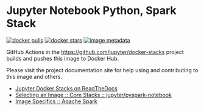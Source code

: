 # Jupyter Notebook Python, Spark Stack

[![docker pulls](https://img.shields.io/docker/pulls/jupyter/pyspark-notebook.svg)](https://hub.docker.com/r/jupyter/pyspark-notebook/)
[![docker stars](https://img.shields.io/docker/stars/jupyter/pyspark-notebook.svg)](https://hub.docker.com/r/jupyter/pyspark-notebook/)
[![image metadata](https://images.microbadger.com/badges/image/jupyter/pyspark-notebook.svg)](https://microbadger.com/images/jupyter/pyspark-notebook "jupyter/pyspark-notebook image metadata")

GitHub Actions in the https://github.com/jupyter/docker-stacks project builds and pushes this image
to Docker Hub.

Please visit the project documentation site for help using and contributing to this image and
others.

- [Jupyter Docker Stacks on ReadTheDocs](http://jupyter-docker-stacks.readthedocs.io/en/latest/index.html)
- [Selecting an Image :: Core Stacks :: jupyter/pyspark-notebook](http://jupyter-docker-stacks.readthedocs.io/en/latest/using/selecting.html#jupyter-pyspark-notebook)
- [Image Specifics :: Apache Spark](http://jupyter-docker-stacks.readthedocs.io/en/latest/using/specifics.html#apache-spark)

